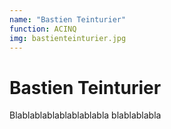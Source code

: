 ```yaml
---
name: "Bastien Teinturier"
function: ACINQ
img: bastienteinturier.jpg
---
```


# Bastien Teinturier
 
Blablablablablablablabla
blablablabla
